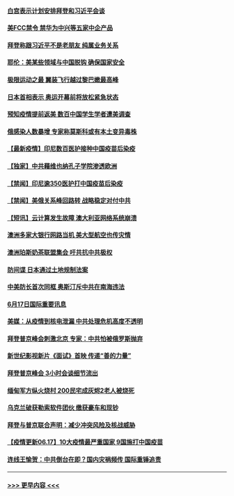 #### [白宫表示计划安排拜登和习近平会谈](../pages/prog202/a103145277.md?t=06180651) 
#### [美FCC禁令 禁华为中兴等五家中企产品](../pages/prog202/a103145270.md?t=06180651) 
#### [拜登称跟习近平不是老朋友 纯属业务关系](../pages/prog202/a103145267.md?t=06180651) 
#### [耶伦：美某些领域与中国脱钩 确保国家安全](../pages/prog202/a103145255.md?t=06180651) 
#### [极限运动之最 翼装飞行越过黎巴嫩最高峰](../pages/prog202/a103145244.md?t=06180651) 
#### [日本首相表示 奥运开幕前将放松紧急状态](../pages/prog202/a103145240.md?t=06180651) 
#### [预知疫情提前返美 数百中国学生学者遭美调查](../pages/prog202/a103145208.md?t=06180651) 
#### [俄感染人数暴增 专家称莫斯科或有本土变异毒株](../pages/prog202/a103144978.md?t=06180651) 
#### [【最新疫情】印尼数百医护接种中国疫苗后染疫](../pages/prog202/a103145106.md?t=06180651) 
#### [【独家】中共藉维也纳孔子学院渗透欧洲](../pages/prog202/a103145088.md?t=06180651) 
#### [【禁闻】印尼逾350医护打中国疫苗后染疫](../pages/prog202/a103145079.md?t=06180651) 
#### [【禁闻】美俄关系峰回路转 战略稳定对付中共](../pages/prog202/a103145055.md?t=06180651) 
#### [【短讯】云计算发生故障 澳大利亚网络系统崩溃](../pages/prog202/a103145028.md?t=06180651) 
#### [澳洲多家大银行网路当机 美大型航空也传灾情](../pages/prog202/a103144840.md?t=06180651) 
#### [澳洲珀斯奶茶联盟集会 吁共抗中共极权](../pages/prog202/a103144849.md?t=06180651) 
#### [防间谍 日本通过土地规制法案](../pages/prog202/a103144847.md?t=06180651) 
#### [中美防长首次同框 奥斯汀斥中共在南海违法](../pages/prog202/a103144837.md?t=06180651) 
#### [6月17日国际重要讯息](../pages/prog202/a103144799.md?t=06180651) 
#### [美媒：从疫情到核电泄漏 中共处理危机高度不透明](../pages/prog202/a103144772.md?t=06180651) 
#### [拜登普京峰会刺激北京 专家：中共怕被俄罗斯抛弃](../pages/prog202/a103144699.md?t=06180651) 
#### [新世纪影视新片《面试》首映 传递“善的力量”](../pages/prog202/a103144494.md?t=06180651) 
#### [拜登普京峰会 3小时会谈细节流出](../pages/prog202/a103144600.md?t=06180651) 
#### [缅甸军方纵火烧村 200民宅成灰烬2老人被烧死](../pages/prog202/a103144571.md?t=06180651) 
#### [乌克兰破获勒索软件团伙 缴获豪车和现钞](../pages/prog202/a103144449.md?t=06180651) 
#### [拜登与普京联合声明：减少冲突风险及核战威胁](../pages/prog202/a103144522.md?t=06180651) 
#### [【疫情更新06.17】10大疫情最严重国家 9国施打中国疫苗](../pages/prog202/a103133785.md?t=06180651) 
#### [连线王愉贺：中共倒台在即？国内灾祸频传 国际重锤追责](../pages/prog202/a103143530.md?t=06180651) 

----
#### [ >>> 更早内容 <<< ](../indexes/prog202-earlier.md)
